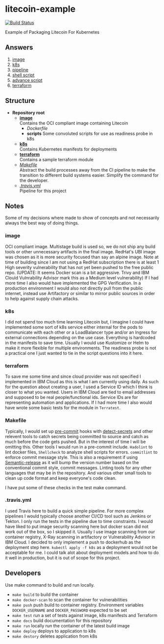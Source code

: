 # litecoin-example
[![Build Status](https://app.travis-ci.com/daniel-butler-irl/litecoin-example.svg?branch=main)](https://app.travis-ci.com/daniel-butler-irl/litecoin-example)

Example of Packaging Litecoin For Kubernetes

## Answers

1. [image](image)
2. [k8s](k8s)
3. [pipeline](.travis.yml)
4. [shell script](image/scripts/readiness.sh)
5. [advance script](image/scripts/readiness.py)
6. [terraform](terraform)

## Structure

- **Repository root**
    - **[image](#image)**  
      Contains the OCI compliant image containing Litecoin
        - *Dockerfile*
        - **scripts** 
          Some convoluted scripts for use as readiness probe in k8s
    - **[k8s](#k8s)**  
      Contains Kubernetes manifests for deployments
    - **[terraform](#terraform)**  
      Contains a sample terraform module
    - *[Makefile](#makefile)*  
      Abstract the build processes away from the CI pipeline to make the transition to different
      build systems easier. Simplify the command for the developer.
    - *[.travis.yml](#travisyml)*  
      Pipeline for this project

## Notes
Some of my decisions where made to show of concepts and not necessarily always the best way of doing things. 


### image
OCI compliant image. Multistage build is used so, we do not ship any build tools or other unnecessary artifacts in the final 
image. RedHat's UBI image was chosen as it is more security focused than say an alpine image. Note at time of building since I am
not using a RedHat subscription there is at least 1 High severity vulnerability that has not yet been pushed to the free public repo. 
(UPDATE: It seems Docker scan is a bit aggressive. Trivy and IBM Clould Vulnrability Advisor mark this as a Medium level vulnerability)
If I had more time I also would have implemented the GPG Verification. In a production environment I would also not directly pull
from the public internet, instead use Artifactory or similar to mirror public sources in order to help against supply chain attacks.

### k8s
I did not spend too much time learning Litecoin but, I imagine I could have implemented some sort of k8s service either internal for the
pods to communicate with each other or a LoadBalancer type and/or an Ingress for external connections depending on the use case. 
Everything is hardcoded in the manifests to save time. Usually I would use Kustomize or Helm to make it more flexible for multiple environments.
The readiness probe is not a practical one I just wanted to tie in the script questions into it here. 

### terraform
To save me some time and since cloud provider was not specified I implemented in IBM Cloud as this is what I am currently 
using daily. As such for the question about creating a user, I used a Service ID which I think is closer to what you wanted. 
Users in IBM Cloud are tied to email addresses and supposed to be real people/functional ids. Service IDs are for representing
automation and applications. If I had more time I also would have wrote some basic tests for the module in `Terratest`.

### Makefile
Typically, I would set up [pre-commit](https://pre-commit.com/) hooks with [detect-secrets](https://github.com/Yelp/detect-secrets) and other relevent tools to catch
secrets being committed to source and catch as much before the code gets pushed. But in the interest of time I will be omitting this.
Other tools I would run in a pre-commit include. `Hadolint` to lint docker files, `Shellcheck` to analyze shell scripts for errors. `commitlint` to enforce commit message style.
This is also a requirement if using [Semantic-release](https://github.com/semantic-release/semantic-release) as it will bump the version number based on the conventional commit style, commit messages.
Linting tools for any other languages that may be in the repository. And various other small tools to clean up code format and keep
everyone's code clean.

I have put some of these checks in the test make command.

### .travis.yml
I used Travis here to build a quick simple pipeline. For more complex pipelines I would typically choose another CI/CD tool
such as Jenkins or Tekton. I only run the tests in the pipeline due to time constraints. I would have liked to put image security scanning
here but docker scan did not work out of the box, so I skipped it. Usually I use image scanning from our container registry, X-Ray scanning in artifactory 
or Vulnerability Advisor in IBM Cloud. I decided to only implement a push to dockerhub as the deployment step here. `kubectl apply -f k8s` as a deployment would 
not be acceptable for me. I could talk alot about deployment models and how to do it well in production, but it is out of scope for this project. 


## Developers
Use make command to build and run locally. 
- `make build` to build the container
- `make docker-scan` to scan the container for vulnerabilities
- `make push` push build to container registry. Environment variables `DOCKER_USERNAME` and `DOCKER_PASSWORD` expected to be set 
- `make test` run a set of tests against image, k8s manifests and Terraform
- `make docs` build documentation for this repository
- `make run` locally run the container of the latest build image
- `make deploy` deploys to application to k8s
- `make destory` deletes application from k8s
